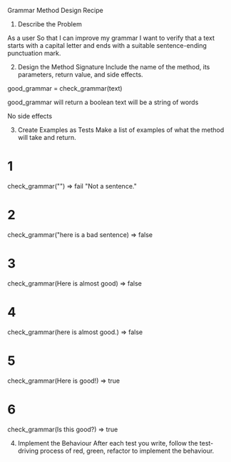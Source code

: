 Grammar Method Design Recipe

1. Describe the Problem

As a user
So that I can improve my grammar
I want to verify that a text starts with a capital letter and ends with a suitable sentence-ending punctuation mark.


2. Design the Method Signature
Include the name of the method, its parameters, return value, and side effects.

good_grammar = check_grammar(text)

good_grammar will return a boolean
text will be a string of words

No side effects

3. Create Examples as Tests
Make a list of examples of what the method will take and return.

# 1
check_grammar("")
=> fail "Not a sentence."

# 2
check_grammar("here is a bad sentence)
=> false

# 3
check_grammar(Here is almost good)
=> false

# 4
check_grammar(here is almost good.)
=> false

# 5
check_grammar(Here is good!)
=> true

# 6
check_grammar(Is this good?)
=> true




4. Implement the Behaviour
After each test you write, follow the test-driving process of red, green, refactor to implement the behaviour.